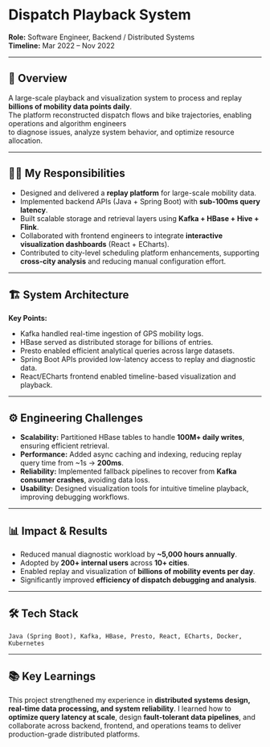# Dispatch Playback System

**Role:** Software Engineer, Backend / Distributed Systems  
**Timeline:** Mar 2022 – Nov 2022

---

## 📌 Overview

A large-scale playback and visualization system to process and replay **billions of mobility data points daily**.  
The platform reconstructed dispatch flows and bike trajectories, enabling operations and algorithm engineers  
to diagnose issues, analyze system behavior, and optimize resource allocation.

---

## 👨‍💻 My Responsibilities

- Designed and delivered a **replay platform** for large-scale mobility data.
- Implemented backend APIs (Java + Spring Boot) with **sub-100ms query latency**.
- Built scalable storage and retrieval layers using **Kafka + HBase + Hive + Flink**.
- Collaborated with frontend engineers to integrate **interactive visualization dashboards** (React + ECharts).
- Contributed to city-level scheduling platform enhancements, supporting **cross-city analysis** and reducing manual configuration effort.

---

## 🏗 System Architecture

**Key Points:**

- Kafka handled real-time ingestion of GPS mobility logs.
- HBase served as distributed storage for billions of entries.
- Presto enabled efficient analytical queries across large datasets.
- Spring Boot APIs provided low-latency access to replay and diagnostic data.
- React/ECharts frontend enabled timeline-based visualization and playback.

------

## ⚙️ Engineering Challenges

- **Scalability:** Partitioned HBase tables to handle **100M+ daily writes**, ensuring efficient retrieval.
- **Performance:** Added async caching and indexing, reducing replay query time from ~1s → **200ms**.
- **Reliability:** Implemented fallback pipelines to recover from **Kafka consumer crashes**, avoiding data loss.
- **Usability:** Designed visualization tools for intuitive timeline playback, improving debugging workflows.

------

## 📊 Impact & Results

- Reduced manual diagnostic workload by **~5,000 hours annually**.
- Adopted by **200+ internal users** across **10+ cities**.
- Enabled replay and visualization of **billions of mobility events per day**.
- Significantly improved **efficiency of dispatch debugging and analysis**.

------

## 🛠 Tech Stack

```
Java (Spring Boot), Kafka, HBase, Presto, React, ECharts, Docker, Kubernetes
```

------

## 📚 Key Learnings

This project strengthened my experience in **distributed systems design, real-time data processing, and system reliability**.
I learned how to **optimize query latency at scale**, design **fault-tolerant data pipelines**, and collaborate across
backend, frontend, and operations teams to deliver production-grade distributed platforms.